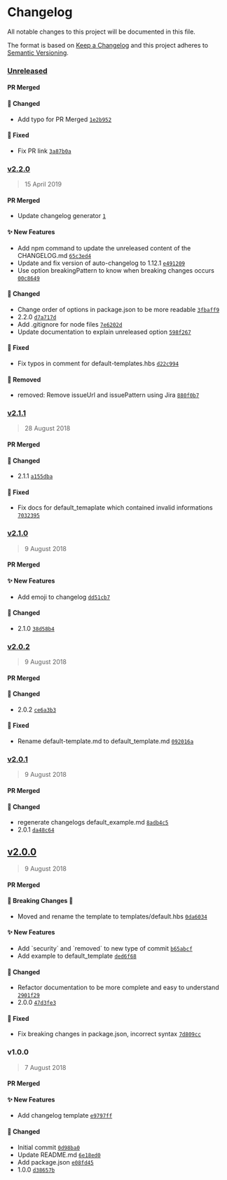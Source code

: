 # Changelog
All notable changes to this project will be documented in this file.

The format is based on [Keep a Changelog](http://keepachangelog.com/en/1.0.0/)
and this project adheres to [Semantic Versioning](http://semver.org/spec/v2.0.0.html).

### [Unreleased](https://github.com/Jno21/changelog-generator/compare/v2.2.0...HEAD)

#### PR Merged

#### :wrench:  Changed

- Add typo for PR Merged [`1e2b952`](https://github.com/Jno21/changelog-generator/commit/1e2b9525a3acec453cf9ffab1e91d50aa40e0de8)

#### :bug:  Fixed

- Fix PR link [`3a87b0a`](https://github.com/Jno21/changelog-generator/commit/3a87b0a5b40b2947537955d25ba9c5a7397dacbb)

### [v2.2.0](https://github.com/Jno21/changelog-generator/compare/v2.1.1...v2.2.0)
> 15 April 2019

#### PR Merged
- Update changelog generator  [`1`](https://github.com/Jno21/changelog-generator/pull/1)

#### :sparkles:  New Features

- Add npm command to update the unreleased content of the CHANGELOG.md [`65c3ed4`](https://github.com/Jno21/changelog-generator/commit/65c3ed4631b7d5a832d4f5cf33f21ca95433f289)
- Update and fix version of auto-changelog to 1.12.1 [`e491209`](https://github.com/Jno21/changelog-generator/commit/e4912091f628fe7c00cbd6cad6c459d34173b81f)
- Use option breakingPattern to know when breaking changes occurs [`00c8649`](https://github.com/Jno21/changelog-generator/commit/00c8649d797eb235cdf85d46916d026a4d6aaaff)

#### :wrench:  Changed

- Change order of options in package.json to be more readable [`3fbaff9`](https://github.com/Jno21/changelog-generator/commit/3fbaff96401650764d7bd875df56292f043b8525)
- 2.2.0 [`d7a717d`](https://github.com/Jno21/changelog-generator/commit/d7a717d07d9798c65940502ffb997e8222cb88f7)
- Add .gitignore for node files [`7e6202d`](https://github.com/Jno21/changelog-generator/commit/7e6202dcef6db031f5822aeac6407e2f33329627)
- Update documentation to explain unreleased option [`598f267`](https://github.com/Jno21/changelog-generator/commit/598f26775e99581765725022510409c58d896f96)

#### :bug:  Fixed

- Fix typos in comment for default-templates.hbs [`d22c994`](https://github.com/Jno21/changelog-generator/commit/d22c994555c9b34f3860857088ca106b83a92297)

####  :no_entry_sign:  Removed

- removed: Remove issueUrl and issuePattern using Jira [`880f0b7`](https://github.com/Jno21/changelog-generator/commit/880f0b79fde27537a1f4bd446fe7626aa308d3ba)

### [v2.1.1](https://github.com/Jno21/changelog-generator/compare/v2.1.0...v2.1.1)
> 28 August 2018

#### PR Merged

#### :wrench:  Changed

- 2.1.1 [`a155dba`](https://github.com/Jno21/changelog-generator/commit/a155dba4f6f43c213e7dfa4abc97f780bbb7d9ba)

#### :bug:  Fixed

- Fix docs for default_temaplate which contained invalid informations [`7032395`](https://github.com/Jno21/changelog-generator/commit/7032395b8880b12481a39919507eab03afe38e2b)

### [v2.1.0](https://github.com/Jno21/changelog-generator/compare/v2.0.2...v2.1.0)
> 9 August 2018

#### PR Merged

#### :sparkles:  New Features

- Add emoji to changelog [`dd51cb7`](https://github.com/Jno21/changelog-generator/commit/dd51cb74fbfcb9d67bf98e6d9ba55c1ac6c114a2)

#### :wrench:  Changed

- 2.1.0 [`38d58b4`](https://github.com/Jno21/changelog-generator/commit/38d58b4e7f1e2c2c1ef22ba86ad41c5ba02d2b3d)

### [v2.0.2](https://github.com/Jno21/changelog-generator/compare/v2.0.1...v2.0.2)
> 9 August 2018

#### PR Merged

#### :wrench:  Changed

- 2.0.2 [`ce6a3b3`](https://github.com/Jno21/changelog-generator/commit/ce6a3b380c74e08b7da7f51773636d30c0795bb0)

#### :bug:  Fixed

- Rename default-template.md to default_template.md [`092016a`](https://github.com/Jno21/changelog-generator/commit/092016ad6526a190a473ff2da5c1309568f30f08)

### [v2.0.1](https://github.com/Jno21/changelog-generator/compare/v2.0.0...v2.0.1)
> 9 August 2018

#### PR Merged

#### :wrench:  Changed

- regenerate changelogs default_example.md [`8adb4c5`](https://github.com/Jno21/changelog-generator/commit/8adb4c502a455c0e76e9d887ba909970207f1794)
- 2.0.1 [`da48c64`](https://github.com/Jno21/changelog-generator/commit/da48c64d3597c29d9b697e3c7580d31a0ffb98b2)

## [v2.0.0](https://github.com/Jno21/changelog-generator/compare/v1.0.0...v2.0.0)
> 9 August 2018

#### PR Merged

#### :rotating_light:  Breaking Changes  :rotating_light:

- Moved and rename the template to templates/default.hbs [`0da6034`](https://github.com/Jno21/changelog-generator/commit/0da603458b189cc17c7e74a16eebc5557ca86999)

#### :sparkles:  New Features

- Add &#x60;security&#x60; and &#x60;removed&#x60; to new type of commit [`b65abcf`](https://github.com/Jno21/changelog-generator/commit/b65abcf0dc90c7347379520569163d530bfffa37)
- Add example to default_template [`ded6f68`](https://github.com/Jno21/changelog-generator/commit/ded6f6873e396c7b18d71e52ad7e298071d7ff7e)

#### :wrench:  Changed

- Refactor documentation to be more complete and easy to understand [`2901f29`](https://github.com/Jno21/changelog-generator/commit/2901f2940bb79e2b6040ccf7b18802e710457043)
- 2.0.0 [`47d3fe3`](https://github.com/Jno21/changelog-generator/commit/47d3fe39aee97e35d788bb370d57271017707531)

#### :bug:  Fixed

- Fix breaking changes in package.json, incorrect syntax [`7d809cc`](https://github.com/Jno21/changelog-generator/commit/7d809cc74140446a5972fe1e0cd7991de11f104d)

### v1.0.0
> 7 August 2018

#### PR Merged

#### :sparkles:  New Features

- Add changelog template [`e9797ff`](https://github.com/Jno21/changelog-generator/commit/e9797ff5e8a914a03f7f38dbc138353195023ff7)

#### :wrench:  Changed

- Initial commit [`0d98ba0`](https://github.com/Jno21/changelog-generator/commit/0d98ba00b39ca87c873dc30f459bdbd20bfa287a)
- Update README.md [`6e18ed0`](https://github.com/Jno21/changelog-generator/commit/6e18ed0f6306b02b7d665113ff1bdd7325a39570)
- Add package.json [`e08fd45`](https://github.com/Jno21/changelog-generator/commit/e08fd45ba9695927dcf3088b89c9c884a74da589)
- 1.0.0 [`d38657b`](https://github.com/Jno21/changelog-generator/commit/d38657b5c66791ec95b1217eda4c2e889d2d9a96)
